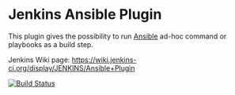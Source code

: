 Jenkins Ansible Plugin
======================

This plugin gives the possibility to run [Ansible](http://www.ansible.com/) ad-hoc command or playbooks as a build step.

Jenkins Wiki page: https://wiki.jenkins-ci.org/display/JENKINS/Ansible+Plugin

[![Build Status](https://jenkins.ci.cloudbees.com/buildStatus/icon?job=plugins/ansible-plugin)](https://jenkins.ci.cloudbees.com/job/plugins/job/ansible-plugin/)
